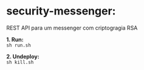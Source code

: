 # security-messenger:
REST API para um messenger com criptogragia RSA

**1. Run:**  
`sh run.sh`

**2. Undeploy:**  
`sh kill.sh`
